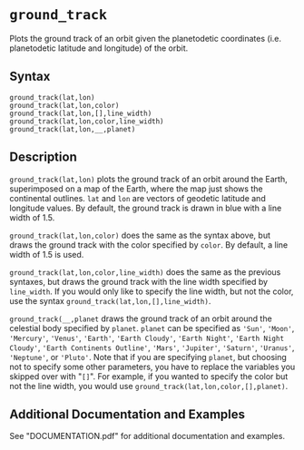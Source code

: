 # `ground_track`

Plots the ground track of an orbit given the planetodetic coordinates (i.e. planetodetic latitude and longitude) of the orbit.


## Syntax

`ground_track(lat,lon)`\
`ground_track(lat,lon,color)`\
`ground_track(lat,lon,[],line_width)`\
`ground_track(lat,lon,color,line_width)`\
`ground_track(lat,lon,__,planet)`


## Description

`ground_track(lat,lon)` plots the ground track of an orbit around the Earth, superimposed on a map of the Earth, where the map just shows the continental outlines. `lat` and `lon` are vectors of geodetic latitude and longitude values. By default, the ground track is drawn in blue with a line width of 1.5.
            
`ground_track(lat,lon,color)` does the same as the syntax above, but draws the ground track with the color specified by `color`. By default, a line width of 1.5 is used.

`ground_track(lat,lon,color,line_width)` does the same as the previous syntaxes, but draws the ground track with the line width specified by `line_width`. If you would only like to specify the line width, but not the color, use the syntax `ground_track(lat,lon,[],line_width)`.

`ground_track(__,planet` draws the ground track of an orbit around the celestial body specified by `planet`. `planet` can be specified as `'Sun'`, `'Moon'`, `'Mercury'`, `'Venus'`, `'Earth'`, `'Earth Cloudy'`, `'Earth Night'`, `'Earth Night Cloudy'`, `'Earth Continents Outline'`, `'Mars'`, `'Jupiter'`, `'Saturn'`, `'Uranus'`, `'Neptune'`, or `'Pluto'`. Note that if you are specifying `planet`, but choosing not to specify some other parameters, you have to replace the variables you skipped over with "`[]`". For example, if you wanted to specify the color but not the line width, you would use `ground_track(lat,lon,color,[],planet)`.


## Additional Documentation and Examples

See "DOCUMENTATION.pdf" for additional documentation and examples.
